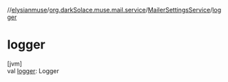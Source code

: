 //[elysianmuse](../../../index.md)/[org.darkSolace.muse.mail.service](../index.md)/[MailerSettingsService](index.md)/[logger](logger.md)

# logger

[jvm]\
val [logger](logger.md): Logger
